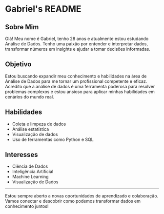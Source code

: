 # Gabriel's README

## Sobre Mim
Olá! Meu nome é Gabriel, tenho 28 anos e atualmente estou estudando Análise de Dados. Tenho uma paixão por entender e interpretar dados, transformar números em insights e ajudar a tomar decisões informadas.

## Objetivo
Estou buscando expandir meu conhecimento e habilidades na área de Análise de Dados para me tornar um profissional competente e eficaz. Acredito que a análise de dados é uma ferramenta poderosa para resolver problemas complexos e estou ansioso para aplicar minhas habilidades em cenários do mundo real.

## Habilidades
- Coleta e limpeza de dados
- Análise estatística
- Visualização de dados
- Uso de ferramentas como Python e SQL

## Interesses
- Ciência de Dados
- Inteligência Artificial
- Machine Learning
- Visualização de Dados

---

Estou sempre aberto a novas oportunidades de aprendizado e colaboração. Vamos conectar e descobrir como podemos transformar dados em conhecimento juntos!
